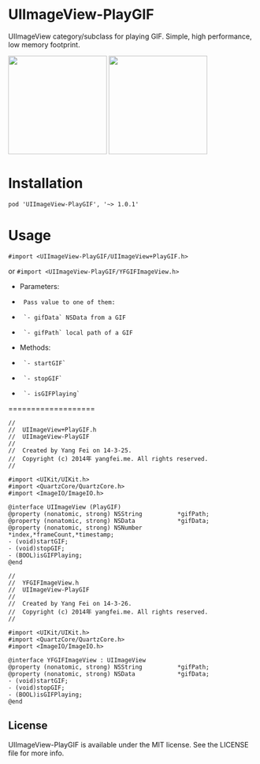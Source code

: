 UIImageView-PlayGIF
===================
UIImageView category/subclass for playing GIF. Simple, high performance, low memory footprint.

<img src="https://raw.githubusercontent.com/yfme/UIImageView-PlayGIF/master/screenshot2.gif" width="200px" style="width: 200px;" />
<img src="https://raw.githubusercontent.com/yfme/UIImageView-PlayGIF/master/screenshot3.gif" width="200px" style="width: 200px;" />

Installation
===================
```
pod 'UIImageView-PlayGIF', '~> 1.0.1'
```

Usage
===================
```
#import <UIImageView-PlayGIF/UIImageView+PlayGIF.h>
```
or `#import <UIImageView-PlayGIF/YFGIFImageView.h>`

 *  Parameters:
  *      Pass value to one of them:
  *      `- gifData` NSData from a GIF
  *      `- gifPath` local path of a GIF
 *  Methods:
  *      `- startGIF`
  *      `- stopGIF`
  *      `- isGIFPlaying`

===================
```objc
//
//  UIImageView+PlayGIF.h
//  UIImageView-PlayGIF
//
//  Created by Yang Fei on 14-3-25.
//  Copyright (c) 2014年 yangfei.me. All rights reserved.
//

#import <UIKit/UIKit.h>
#import <QuartzCore/QuartzCore.h>
#import <ImageIO/ImageIO.h>

@interface UIImageView (PlayGIF)
@property (nonatomic, strong) NSString          *gifPath;
@property (nonatomic, strong) NSData            *gifData;
@property (nonatomic, strong) NSNumber          *index,*frameCount,*timestamp;
- (void)startGIF;
- (void)stopGIF;
- (BOOL)isGIFPlaying;
@end
```
```objc
//
//  YFGIFImageView.h
//  UIImageView-PlayGIF
//
//  Created by Yang Fei on 14-3-26.
//  Copyright (c) 2014年 yangfei.me. All rights reserved.
//

#import <UIKit/UIKit.h>
#import <QuartzCore/QuartzCore.h>
#import <ImageIO/ImageIO.h>

@interface YFGIFImageView : UIImageView
@property (nonatomic, strong) NSString          *gifPath;
@property (nonatomic, strong) NSData            *gifData;
- (void)startGIF;
- (void)stopGIF;
- (BOOL)isGIFPlaying;
@end
```

## License

UIImageView-PlayGIF is available under the MIT license. See the LICENSE file for more info.

